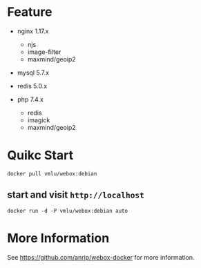 # Feature

-   nginx    1.17.x

    -   njs
    -   image-filter
    -   maxmind/geoip2

-   mysql    5.7.x

-   redis    5.0.x

-   php      7.4.x

    -   redis
    -   imagick
    -   maxmind/geoip2

# Quikc Start

```shell
docker pull vmlu/webox:debian
```

## start and visit `http://localhost`

```shell
docker run -d -P vmlu/webox:debian auto
```

# More Information

See https://github.com/anrip/webox-docker for more information.
